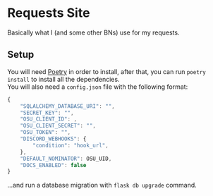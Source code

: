 # Requests Site
Basically what I (and some other BNs) use for my requests.

## Setup
You will need [Poetry](https://python-poetry.org/) in order to install, after that, you can run `poetry install` 
to install all the dependencies.  
You will also need a `config.json` file with the following format:
```js
{
    "SQLALCHEMY_DATABASE_URI": "",
    "SECRET_KEY": "",
    "OSU_CLIENT_ID": ,
    "OSU_CLIENT_SECRET": "",
    "OSU_TOKEN": "",
    "DISCORD_WEBHOOKS": {
        "condition": "hook_url",
    },
    "DEFAULT_NOMINATOR": OSU_UID,
    "DOCS_ENABLED": false
}
```
...and run a database migration with `flask db upgrade` command.
